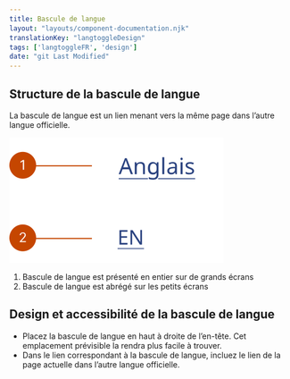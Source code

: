 ```yaml
---
title: Bascule de langue
layout: "layouts/component-documentation.njk"
translationKey: "langtoggleDesign"
tags: ['langtoggleFR', 'design']
date: "git Last Modified"
---
```


## Structure de la bascule de langue

La bascule de langue est un lien menant vers la même page dans l’autre langue officielle.

<img class="b-sm b-default p-400" src="/images/fr/components/anatomy/gcds-lang-toggle-anatomy.svg" alt="Sur les grands écrans, un lien « English ». Sur les plus petits écrans, un lien abrégé « EN »."/>

1. Bascule de langue est présenté en entier sur de grands écrans
2. Bascule de langue est abrégé sur les petits écrans

## Design et accessibilité de la bascule de langue

- Placez la bascule de langue en haut à droite de l’en-tête. Cet emplacement prévisible la rendra plus facile à trouver.
- Dans le lien correspondant à la bascule de langue, incluez le lien de la page actuelle dans l’autre langue officielle.
